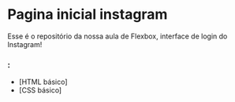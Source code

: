 # Pagina inicial instagram

Esse é o repositório da nossa aula de Flexbox, interface de login do Instagram! 

### :

* [HTML básico]
* [CSS básico]

